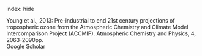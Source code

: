 index: hide

<div class="Citation">

  <div class="Citation-body">
    <div class="Citation-text">Young et al., 2013: Pre-industrial to end 21st century projections of tropospheric ozone from the Atmospheric Chemistry and Climate Model Intercomparison Project (ACCMIP). <span class="Article-journal">Atmospheric Chemistry and Physics, </span><span class="Article-volume">4, </span>2063-2090pp.</div>
    <div class="Citation-links">
      <div class="CitationLink" data-href="https://scholar.google.com/scholar?q=Pre-industrial+to+end+21st+century+projections+of+tropospheric+ozone+from+the+Atmospheric+Chemistry+and+Climate+Model+Intercomparison+Project+%28ACCMIP%29">
        <div class="CitationLink-icon CitationLink-Scholar"></div>
        <div class="CitationLink-text">Google Scholar</div>
      </div>
    </div>
  </div>
</div>


<div class="Citation-copy">

</div>